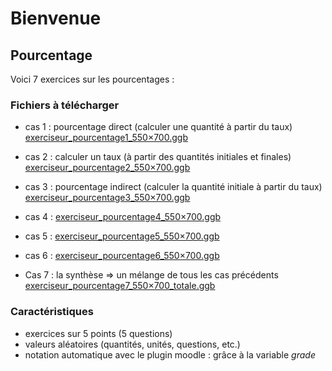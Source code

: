 # Bienvenue


## Pourcentage 

Voici 7 exercices sur les pourcentages :

### Fichiers à télécharger

* cas 1 : pourcentage direct (calculer une quantité à partir du taux)
[exerciseur_pourcentage1_550×700.ggb](./res/exerciseur_pourcentage1_550×700.ggb)
* cas 2 : calculer un taux (à partir des quantités initiales et finales) [exerciseur_pourcentage2_550×700.ggb](./res/exerciseur_pourcentage2_550×700.ggb)
* cas 3 : pourcentage indirect (calculer la quantité initiale à partir du taux) [exerciseur_pourcentage3_550×700.ggb](./res/exerciseur_pourcentage3_550×700.ggb)

* cas 4 : [exerciseur_pourcentage4_550×700.ggb](./res/exerciseur_pourcentage4_550×700.ggb)
* cas 5 : [exerciseur_pourcentage5_550×700.ggb](./res/exerciseur_pourcentage5_550×700.ggb)
* cas 6 : [exerciseur_pourcentage6_550×700.ggb](./res/exerciseur_pourcentage6_550×700.ggb)

* Cas 7 : la synthèse => un mélange de tous les cas précédents [exerciseur_pourcentage7_550×700_totale.ggb](./res/exerciseur_pourcentage7_550×700_totale.ggb)

### Caractéristiques

* exercices sur 5 points (5 questions)
* valeurs aléatoires (quantités, unités, questions, etc.)
* notation automatique avec le plugin moodle : grâce à la variable *grade*

